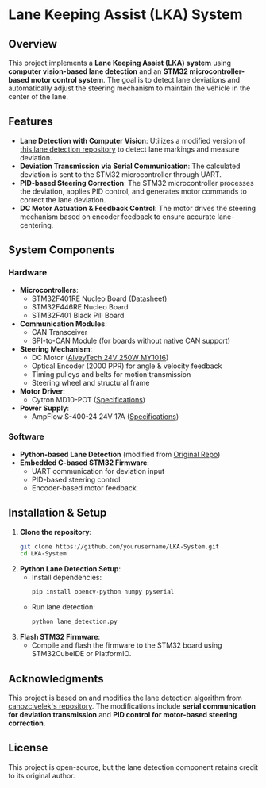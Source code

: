 # Lane Keeping Assist (LKA) System

## Overview
This project implements a **Lane Keeping Assist (LKA) system** using **computer vision-based lane detection** and an **STM32 microcontroller-based motor control system**. The goal is to detect lane deviations and automatically adjust the steering mechanism to maintain the vehicle in the center of the lane.

## Features
- **Lane Detection with Computer Vision**: Utilizes a modified version of [this lane detection repository](https://github.com/canozcivelek/lane-detection-with-steer-and-departure) to detect lane markings and measure deviation.
- **Deviation Transmission via Serial Communication**: The calculated deviation is sent to the STM32 microcontroller through UART.
- **PID-based Steering Correction**: The STM32 microcontroller processes the deviation, applies PID control, and generates motor commands to correct the lane deviation.
- **DC Motor Actuation & Feedback Control**: The motor drives the steering mechanism based on encoder feedback to ensure accurate lane-centering.

## System Components
### **Hardware**
- **Microcontrollers**:
  - STM32F401RE Nucleo Board [(Datasheet)](https://www.st.com/en/evaluation-tools/nucleo-f401re.html)
  - STM32F446RE Nucleo Board
  - STM32F401 Black Pill Board
- **Communication Modules**:
  - CAN Transceiver
  - SPI-to-CAN Module (for boards without native CAN support)
- **Steering Mechanism**:
  - DC Motor ([AlveyTech 24V 250W MY1016](https://www.amazon.com/AlveyTech-Motor-Razor-MX350-Pocket/dp/B01MYCRMG4))
  - Optical Encoder (2000 PPR) for angle & velocity feedback
  - Timing pulleys and belts for motion transmission
  - Steering wheel and structural frame
- **Motor Driver**:
  - Cytron MD10-POT ([Specifications](https://store.fut-electronics.com/products/high-power-motor-driver-10a-continuous-15a-peak?srsltid=AfmBOopchVvjWRunJazgWP3_GnZYqnZJgIik5N8agup92ehl0OmJRkHR))
- **Power Supply**:
  - AmpFlow S-400-24 24V 17A ([Specifications](https://www.ampflow.com/))

### **Software**
- **Python-based Lane Detection** (modified from [Original Repo](https://github.com/canozcivelek/lane-detection-with-steer-and-departure))
- **Embedded C-based STM32 Firmware**:
  - UART communication for deviation input
  - PID-based steering control
  - Encoder-based motor feedback

## Installation & Setup
1. **Clone the repository**:
   ```sh
   git clone https://github.com/yourusername/LKA-System.git
   cd LKA-System
   ```
2. **Python Lane Detection Setup**:
   - Install dependencies:
     ```sh
     pip install opencv-python numpy pyserial
     ```
   - Run lane detection:
     ```sh
     python lane_detection.py
     ```
3. **Flash STM32 Firmware**:
   - Compile and flash the firmware to the STM32 board using STM32CubeIDE or PlatformIO.

## Acknowledgments
This project is based on and modifies the lane detection algorithm from [canozcivelek's repository](https://github.com/canozcivelek/lane-detection-with-steer-and-departure). The modifications include **serial communication for deviation transmission** and **PID control for motor-based steering correction**.

## License
This project is open-source, but the lane detection component retains credit to its original author.
